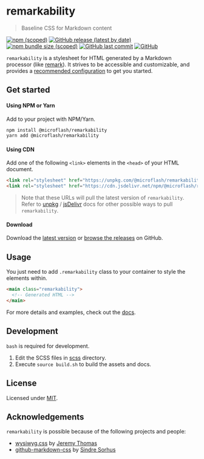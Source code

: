 # remarkability

> Baseline CSS for Markdown content

[![npm (scoped)](https://img.shields.io/npm/v/@microflash/remarkability)](https://www.npmjs.com/package/@microflash/remarkability)
[![GitHub release (latest by date)](https://img.shields.io/github/v/release/Microflash/remarkability)](https://github.com/Microflash/remarkability/releases/latest)
[![npm bundle size (scoped)](https://img.shields.io/bundlephobia/minzip/@microflash/remarkability)](https://bundlephobia.com/result?p=@microflash/remarkability)
[![GitHub last commit](https://img.shields.io/github/last-commit/Microflash/remarkability)](https://github.com/Microflash/remarkability/commits/master)
[![GitHub](https://img.shields.io/github/license/Microflash/remarkability)](https://github.com/Microflash/remarkability/blob/master/LICENSE.md)

`remarkability` is a stylesheet for HTML generated by a Markdown processor (like [remark](https://remark.js.org/)). It strives to be accessible and customizable, and provides a [recommended configuration](./src/_variables.scss) to get you started.

## Get started

#### Using NPM or Yarn

Add to your project with NPM/Yarn.

```sh
npm install @microflash/remarkability
yarn add @microflash/remarkability
```

#### Using CDN

Add one of the following `<link>` elements in the `<head>` of your HTML document.

```html
<link rel="stylesheet" href="https://unpkg.com/@microflash/remarkability">
<link rel="stylesheet" href="https://cdn.jsdelivr.net/npm/@microflash/remarkability">
```

> Note that these URLs will pull the latest version of `remarkability`. Refer to [unpkg](https://unpkg.com/) / [jsDelivr](https://www.jsdelivr.com/features) docs for other possible ways to pull `remarkability`.

#### Download

Download the [latest version](https://github.com/Microflash/remarkability/releases/latest) or [browse the releases](https://github.com/Microflash/remarkability/releases) on GitHub.

## Usage

You just need to add `.remarkability` class to your container to style the elements within.

```html
<main class="remarkability">
  <!-- Generated HTML -->
</main>
```

For more details and examples, check out the [docs](https://mflash.dev/remarkability/).

## Development

`bash` is required for development.

1.  Edit the SCSS files in [scss](./scss) directory.
2.  Execute `source build.sh` to build the assets and docs.

## License

Licensed under [MIT](./LICENSE.md).

## Acknowledgements

`remarkability` is possible because of the following projects and people:

- [wysiwyg.css](https://github.com/jgthms/wysiwyg.css) by [Jeremy Thomas](https://github.com/jgthms)
- [github-markdown-css](https://github.com/sindresorhus/github-markdown-css) by [Sindre Sorhus](https://github.com/sindresorhus)
